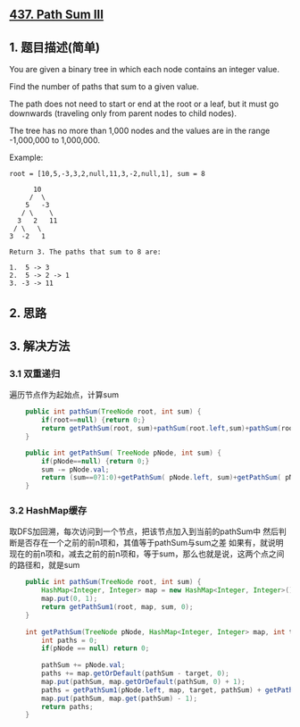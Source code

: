 ## [437. Path Sum III](https://leetcode-cn.com/problems/path-sum-iii/)

## 1. 题目描述(简单)

You are given a binary tree in which each node contains an integer value.

Find the number of paths that sum to a given value.

The path does not need to start or end at the root or a leaf, but it must go downwards (traveling only from parent nodes to child nodes).

The tree has no more than 1,000 nodes and the values are in the range -1,000,000 to 1,000,000.

Example:
```
root = [10,5,-3,3,2,null,11,3,-2,null,1], sum = 8

      10
     /  \
    5   -3
   / \    \
  3   2   11
 / \   \
3  -2   1

Return 3. The paths that sum to 8 are:

1.  5 -> 3
2.  5 -> 2 -> 1
3. -3 -> 11
```

## 2. 思路

## 3. 解决方法

### 3.1 双重递归
遍历节点作为起始点，计算sum

```java
    public int pathSum(TreeNode root, int sum) {
    	if(root==null) {return 0;}
        return getPathSum(root, sum)+pathSum(root.left,sum)+pathSum(root.right, sum);
    }

    public int getPathSum( TreeNode pNode, int sum) {
		if(pNode==null) {return 0;}
		sum -= pNode.val;
		return (sum==0?1:0)+getPathSum( pNode.left, sum)+getPathSum( pNode.right, sum);
	}
```



### 3.2 HashMap缓存
取DFS加回溯，每次访问到一个节点，把该节点加入到当前的pathSum中
然后判断是否存在一个之前的前n项和，其值等于pathSum与sum之差
如果有，就说明现在的前n项和，减去之前的前n项和，等于sum，那么也就是说，这两个点之间的路径和，就是sum


```java
    public int pathSum(TreeNode root, int sum) {
        HashMap<Integer, Integer> map = new HashMap<Integer, Integer>();
        map.put(0, 1);
        return getPathSum1(root, map, sum, 0);
    }
    
    int getPathSum(TreeNode pNode, HashMap<Integer, Integer> map, int target, int pathSum){
        int paths = 0;
        if(pNode == null) return 0;
        
        pathSum += pNode.val;
        paths += map.getOrDefault(pathSum - target, 0);
        map.put(pathSum, map.getOrDefault(pathSum, 0) + 1);
        paths = getPathSum1(pNode.left, map, target, pathSum) + getPathSum1(pNode.right, map, target, pathSum) + paths;
        map.put(pathSum, map.get(pathSum) - 1);
        return paths;
    }
```



